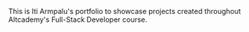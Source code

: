 
This is Iti Armpalu's portfolio to showcase projects created throughout Altcademy's Full-Stack Developer course.
